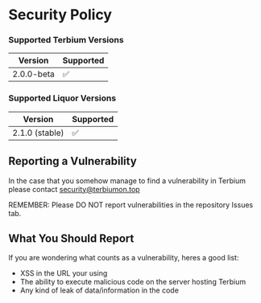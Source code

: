 # Security Policy

### Supported Terbium Versions

| Version | Supported |
| ------- | --------- |
| 2.0.0-beta   | ✅ |

### Supported Liquor Versions

| Version | Supported |
| ------- | --------- |
| 2.1.0 (stable) | ✅ |

## Reporting a Vulnerability

In the case that you somehow manage to find a vulnerability in Terbium please contact security@terbiumon.top

REMEMBER: Please DO NOT report vulnerabilities in the repository Issues tab.

## What You Should Report

If you are wondering what counts as a vulnerability, heres a good list:

-   XSS in the URL your using
-   The ability to execute malicious code on the server hosting Terbium
-   Any kind of leak of data/information in the code
